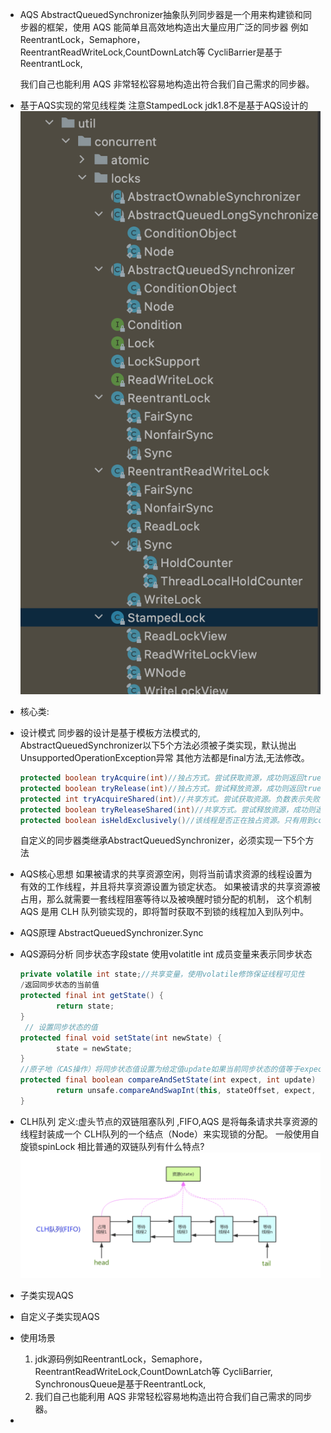 - AQS AbstractQueuedSynchronizer抽象队列同步器是一个用来构建锁和同步器的框架，使用 AQS 能简单且高效地构造出大量应用广泛的同步器
  例如ReentrantLock，Semaphore，ReentrantReadWriteLock,CountDownLatch等
  CycliBarrier是基于ReentrantLock,
  
  我们自己也能利用 AQS 非常轻松容易地构造出符合我们自己需求的同步器。
- 基于AQS实现的常见线程类
  注意StampedLock jdk1.8不是基于AQS设计的
  ![截屏2022-06-05 下午9.04.20.png](../assets/截屏2022-06-05_下午9.04.20_1654434285393_0.png)
- 核心类:
- 设计模式
  同步器的设计是基于模板方法模式的,
  AbstractQueuedSynchronizer以下5个方法必须被子类实现，默认抛出UnsupportedOperationException异常
  其他方法都是final方法,无法修改。
  ```java
  protected boolean tryAcquire(int)//独占方式。尝试获取资源，成功则返回true，失败则返回false。
  protected boolean tryRelease(int)//独占方式。尝试释放资源，成功则返回true，失败则返回false。
  protected int tryAcquireShared(int)//共享方式。尝试获取资源。负数表示失败；0表示成功，但没有剩余可用资源；正数表示成功，且有剩余资源。
  protected boolean tryReleaseShared(int)//共享方式。尝试释放资源，成功则返回true，失败则返回false。
  protected boolean isHeldExclusively()//该线程是否正在独占资源。只有用到condition才需要去实现它。
  ```
  自定义的同步器类继承AbstractQueuedSynchronizer，必须实现一下5个方法
- AQS核心思想
  如果被请求的共享资源空闲，则将当前请求资源的线程设置为有效的工作线程，并且将共享资源设置为锁定状态。
  如果被请求的共享资源被占用，那么就需要一套线程阻塞等待以及被唤醒时锁分配的机制，
  这个机制 AQS 是用 CLH 队列锁实现的，即将暂时获取不到锁的线程加入到队列中。
- AQS原理
  AbstractQueuedSynchronizer.Sync
- AQS源码分析
  同步状态字段state
  使用volatitle int 成员变量来表示同步状态
  ```java
  private volatile int state;//共享变量，使用volatile修饰保证线程可见性
  /返回同步状态的当前值
  protected final int getState() {
          return state;
  }
   // 设置同步状态的值
  protected final void setState(int newState) {
          state = newState;
  }
  //原子地（CAS操作）将同步状态值设置为给定值update如果当前同步状态的值等于expect（期望值）
  protected final boolean compareAndSetState(int expect, int update) {
          return unsafe.compareAndSwapInt(this, stateOffset, expect, update);
  }
  ```
- CLH队列
  定义:虚头节点的双链阻塞队列 ,FIFO,AQS 是将每条请求共享资源的线程封装成一个 CLH队列的一个结点（Node）来实现锁的分配。
  一般使用自旋锁spinLock
  相比普通的双链队列有什么特点?
  ![AQS CLH队列.png](../assets/AQS_CLH队列_1654654446145_0.png)
- 子类实现AQS
- 自定义子类实现AQS
- 使用场景
  1. jdk源码例如ReentrantLock，Semaphore，ReentrantReadWriteLock,CountDownLatch等
  CycliBarrier, SynchronousQueue是基于ReentrantLock,
  2. 我们自己也能利用 AQS 非常轻松容易地构造出符合我们自己需求的同步器。
-